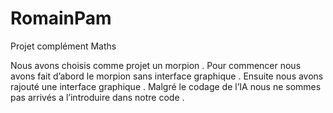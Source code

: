 # RomainPam
Projet complément Maths

Nous avons choisis comme projet un morpion .
Pour commencer nous avons fait d’abord le morpion sans interface graphique .
Ensuite nous avons rajouté une interface graphique . 
Malgré le codage de l’IA nous ne sommes pas arrivés a l’introduire dans notre code .  
